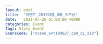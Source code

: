 ```yaml
---
layout: post
title:  "이벤트_2019여름_0화_오프닝"
date:   2021-07-26 01:00:00 +0000
categories: Event
Tags: Story Event
SceneCode: ["scene_evt190627_cp0_q1_s10"]
---
```

